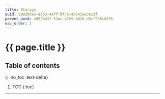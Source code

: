 ```yaml
---
title: Storage
uuid: 0992bde6-ecb3-4eff-bf7c-436456e3ac3f
parent_uuid: a852843f-53ac-47e9-a82d-d6cf288c8b76
nav_order: 2
---
```


# {{ page.title }}

## Table of contents
{: .no_toc .text-delta}

1. TOC
{:toc}

---

